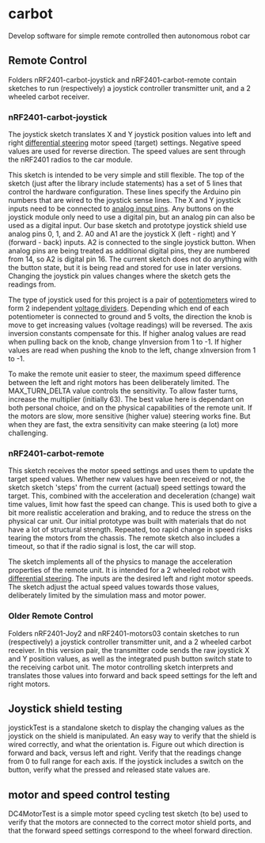 # carbot
Develop software for simple remote controlled then autonomous robot car

## Remote Control
Folders nRF2401-carbot-joystick and nRF2401-carbot-remote contain sketches to run (respectively) a joystick controller transmitter unit, and a 2 wheeled carbot receiver.

### nRF2401-carbot-joystick
The joystick sketch translates X and Y joystick position values into left and right [differential steering](https://github.com/WCRSyyc/carbot/wiki/differential-steering) motor speed (target) settings.  Negative speed values are used for reverse direction.  The speed values are sent through the nRF2401 radios to the car module.

This sketch is intended to be very simple and still flexible.  The top of the sketch (just after the library include statements) has a set of 5 lines that control the hardware configuration.  These lines specify the Arduino pin numbers that are wired to the joystick sense lines.  The X and Y joystick inputs need to be connected to [analog input pins](https://github.com/WCRSyyc/carbot/wiki/arduino-pin-numbers).  Any buttons on the joystick module only need to use a digital pin, but an analog pin can also be used as a digital input.  Our base sketch and prototype joystick shield use analog pins 0, 1, and 2.  A0 and A1 are the joystick X (left - right) and Y (forward - back) inputs.  A2 is connected to the single joystick button.  When analog pins are being treated as additional digital pins, they are numbered from 14, so A2 is digital pin 16.  The current sketch does not do anything with the button state, but it is being read and stored for use in later versions.  Changing the joystick pin values changes where the sketch gets the readings from.

The type of joystick used for this project is a pair of [potentiometers](https://github.com/WCRSyyc/ardx/wiki/potentiometer) wired to form 2 independent [voltage dividers](https://github.com/WCRSyyc/ardx/wiki/voltage-divider).  Depending which end of each potentiometer is connected to ground and 5 volts, the direction the knob is move to get increasing values (voltage readings) will be reversed.  The axis inversion constants compensate for this.  If higher analog values are read when pulling back on the knob, change yInversion from 1 to -1.  If higher values are read when pushing the knob to the left, change xInversion from 1 to -1.

To make the remote unit easier to steer, the maximum speed difference between the left and right motors has been deliberately limited.  The MAX_TURN_DELTA value controls the sensitivity.  To allow faster turns, increase the multiplier (initially 63).  The best value here is dependant on both personal choice, and on the physical capabilities of the remote unit.  If the motors are slow, more sensitive (higher value) steering works fine.  But when they are fast, the extra sensitivity can make steering (a lot) more challenging.

### nRF2401-carbot-remote
This sketch receives the motor speed settings and uses them to update the target speed values.  Whether new values have been received or not, the sketch sketch 'steps' from the current (actual) speed settings toward the target.  This, combined with the acceleration and deceleration (change) wait time values, limit how fast the speed can change.  This is used both to give a bit more realistic acceleration and braking, and to reduce the stress on the physical car unit.  Our initial prototype was built with materials that do not have a lot of structural strength.  Repeated, too rapid change in speed risks tearing the motors from the chassis.  The remote sketch also includes a timeout, so that if the radio signal is lost, the car will stop.

The sketch implements all of the physics to manage the acceleration properties of the remote unit.  It is intended for a 2 wheeled robot with [differential steering](https://github.com/WCRSyyc/carbot/wiki/differential-steering).  The inputs are the desired left and right motor speeds.  The sketch adjust the actual speed values towards those values, deliberately limited by the simulation mass and motor power.

### Older Remote Control
Folders nRF2401-Joy2 and nRF2401-motors03 contain sketches to run (respectively) a joystick controller transmitter unit, and a 2 wheeled carbot receiver.  In this version pair, the transmitter code sends the raw joystick X and Y position values, as well as the integrated push button switch state to the receiving carbot unit.  The motor controlling sketch interprets and translates those values into forward and back speed settings for the left and right motors.

## Joystick shield testing
joystickTest is a standalone sketch to display the changing values as the joystick on the shield is manipulated.  An easy way to verify that the shield is wired correctly, and what the orientation is.  Figure out which direction is forward and back, versus left and right.  Verify that the readings change from 0 to full range for each axis.  If the joystick includes a switch on the button, verify what the pressed and released state values are.

## motor and speed control testing
DC4MotorTest is a simple motor speed cycling test sketch (to be) used to verify that the motors are connected to the correct motor shield ports, and that the forward speed settings correspond to the wheel forward direction.
